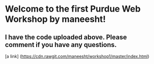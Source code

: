 # Welcome to the first Purdue Web Workshop by maneesht!

## I have the code uploaded above. Please comment if you have any questions.

[a link] (https://cdn.rawgit.com/maneesht/workshop1/master/index.html)
